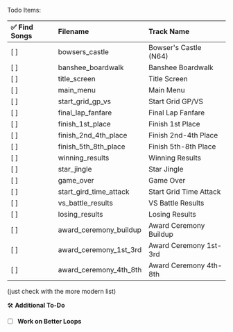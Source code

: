 Todo Items:

| ✅ Find Songs | Filename | Track Name |
| :------------ | :---------------------- | :------------------- |
| [ ] | bowsers_castle | Bowser's Castle (N64) |
| [ ] | banshee_boardwalk | Banshee Boardwalk |
| [ ] | title_screen | Title Screen |
| [ ] | main_menu | Main Menu |
| [ ] | start_grid_gp_vs | Start Grid GP/VS |
| [ ] | final_lap_fanfare | Final Lap Fanfare |
| [ ] | finish_1st_place | Finish 1st Place |
| [ ] | finish_2nd_4th_place | Finish 2nd-4th Place |
| [ ] | finish_5th_8th_place | Finish 5th-8th Place |
| [ ] | winning_results | Winning Results |
| [ ] | star_jingle | Star Jingle |
| [ ] | game_over | Game Over |
| [ ] | start_gird_time_attack | Start Grid Time Attack |
| [ ] | vs_battle_results | VS Battle Results |
| [ ] | losing_results | Losing Results |
| [ ] | award_ceremony_buildup | Award Ceremony Buildup |
| [ ] | award_ceremony_1st_3rd | Award Ceremony 1st-3rd |
| [ ] | award_ceremony_4th_8th | Award Ceremony 4th-8th |

(just check with the more modern list)

🛠️ **Additional To-Do**

* [ ] **Work on Better Loops**

